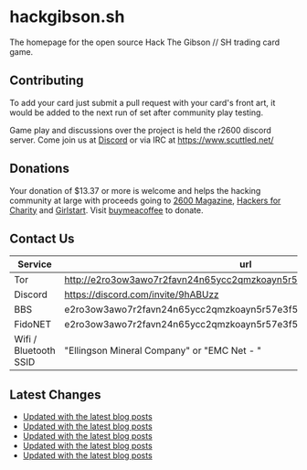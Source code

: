 # hackgibson.sh
The homepage for the open source Hack The Gibson // SH trading card game.


## Contributing

To add your card just submit a pull request with your card's front art, it would be added to the next run of set after community play testing.

Game play and discussions over the project is held the r2600 discord server. Come join us at [Discord](https://discord.com/invite/9hABUzz) or via IRC at https://www.scuttled.net/


## Donations

Your donation of $13.37 or more is welcome and helps the hacking community at large with proceeds going to [2600 Magazine](https://2600.com/), [Hackers for Charity](https://hackersforcharity.org) and [Girlstart](https://girlstart.org).  Visit [buymeacoffee](https://www.buymeacoffee.com/hackgibson.sh) to donate.


## Contact Us

Service | url
-|-
Tor | http://e2ro3ow3awo7r2favn24n65ycc2qmzkoayn5r57e3f56nvjwdcgg32ad.onion
Discord | https://discord.com/invite/9hABUzz
BBS | e2ro3ow3awo7r2favn24n65ycc2qmzkoayn5r57e3f56nvjwdcgg32ad.onion:23
FidoNET | e2ro3ow3awo7r2favn24n65ycc2qmzkoayn5r57e3f56nvjwdcgg32ad.onion:24554
Wifi / Bluetooth SSID | "Ellingson Mineral Company" or "EMC Net - <fidonet address>"

## Latest Changes
<!-- BLOG-POST-LIST:START -->
- [Updated with the latest blog posts](https://github.com/DFW2600/hackgibson.sh/commit/6557a54fd489114bb29f83fb65376f0f140d7009)
- [Updated with the latest blog posts](https://github.com/DFW2600/hackgibson.sh/commit/d3b3b08796b7562dde9fac438e08b4db114a5e7f)
- [Updated with the latest blog posts](https://github.com/DFW2600/hackgibson.sh/commit/4aebfcb31c2327f60f6aa3692bdd027482ca87c1)
- [Updated with the latest blog posts](https://github.com/DFW2600/hackgibson.sh/commit/6f4bf8c1cc628725237bb592fae5b30fede1834c)
- [Updated with the latest blog posts](https://github.com/DFW2600/hackgibson.sh/commit/3da1e882dd5e74d6227bad7d50862e174a49f111)
<!-- BLOG-POST-LIST:END -->
